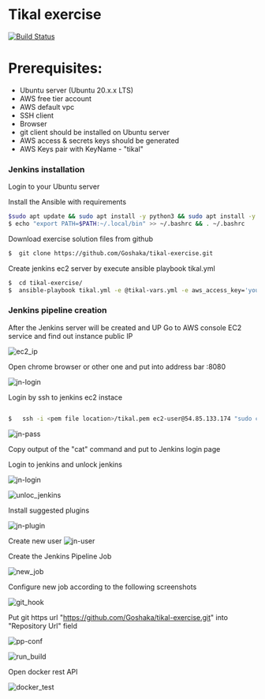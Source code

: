 # Tikal exercise 

[![Build Status](https://travis-ci.com/Goshaka/tikal-exercise.svg?branch=main)](https://travis-ci.com/Goshaka/tikal-exercise)

# Prerequisites:
 - Ubuntu server (Ubuntu 20.x.x LTS)
 - AWS free tier account
 - AWS default vpc
 - SSH client
 - Browser
 - git client should be installed on Ubuntu server
 - AWS access & secrets keys should be generated
 - AWS Keys pair with KeyName - "tikal"


### Jenkins installation

Login to your Ubuntu server

Install the Ansible with requirements

```sh
$sudo apt update && sudo apt install -y python3 && sudo apt install -y python3-pip  && sudo pip3 install boto3 && sudo pip3 install ansible
$ echo "export PATH=$PATH:~/.local/bin" >> ~/.bashrc && . ~/.bashrc
```

Download exercise solution files from github

```sh
$  git clone https://github.com/Goshaka/tikal-exercise.git  
```

Create jenkins ec2 server by execute ansible playbook tikal.yml 

```sh
$  cd tikal-exercise/  
$  ansible-playbook tikal.yml -e @tikal-vars.yml -e aws_access_key='your_aws_access_key' -e aws_secret_key='your_aws_secret_key' -e YourInternetIP='YourInternetIP'
```

### Jenkins pipeline creation

After the Jenkins server will be created and UP
Go to AWS console EC2 service and find out instance public IP

![ec2_ip](images/ec2.png)

Open chrome browser or other one and put into address bar <Jenkins Instance public IP>:8080
 
![jn-login](images/jn_login.png)

Login by ssh to jenkins ec2 instace 

```sh

$   ssh -i <pem file location>/tikal.pem ec2-user@54.85.133.174 "sudo cat /var/lib/jenkins/secrets/initialAdminPassword"

```
![jn-pass](images/jn_pass.png)

Copy output of the "cat" command and put to Jenkins login page

Login to jenkins and unlock jenkins 

![jn-login](images/jn_login.png)

![unloc_jenkins](images/unlock_jenkins.png)

Install suggested plugins

![jn-plugin](images/jn_plugin.png)



Create new user
![jn-user](images/jn_user.png)





Create the Jenkins Pipeline Job

![new_job](images/new_job.png)

Configure new job according to the following screenshots

![git_hook](images/git_hook.png)

Put git https url "https://github.com/Goshaka/tikal-exercise.git" into "Repository Url" field 

![pp-conf](images/pp-conf.png)

![run_build](images/run_build.png)

Open docker rest API

![docker_test](images/docker_test.png)




